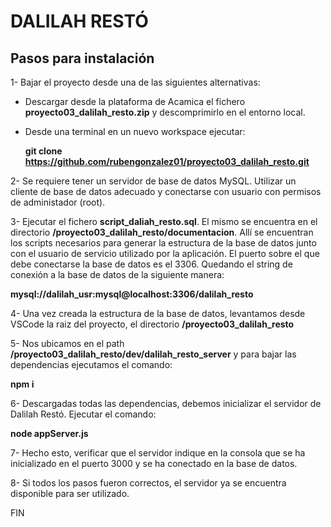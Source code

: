 # DALILAH RESTÓ

## Pasos para instalación

1- Bajar el proyecto desde una de las siguientes alternativas:
  * Descargar desde la plataforma de Acamica el fichero **proyecto03_dalilah_resto.zip** y descomprimirlo en el entorno local.
  * Desde una terminal en un nuevo workspace ejecutar:
  
      **git clone https://github.com/rubengonzalez01/proyecto03_dalilah_resto.git**
	
2- Se requiere tener un servidor de base de datos MySQL. Utilizar un cliente de base de datos adecuado y conectarse con usuario con permisos de administador (root). 

3- Ejecutar el fichero **script_daliah_resto.sql**. El mismo se encuentra en el directorio **/proyecto03_dalilah_resto/documentacion**. Allí se encuentran los scripts necesarios para generar la estructura de la base de datos junto con el usuario de servicio utilizado por la aplicación. El puerto sobre el que debe conectarse la base de datos es el 3306. Quedando el string de conexión a la base de datos de la siguiente manera:

**mysql://dalilah_usr:mysql@localhost:3306/dalilah_resto**

4- Una vez creada la estructura de la base de datos, levantamos desde VSCode la raiz del proyecto, el directorio **/proyecto03_dalilah_resto**

5- Nos ubicamos en el path **/proyecto03_dalilah_resto/dev/dalilah_resto_server** y para bajar las dependencias ejecutamos el comando:

  **npm i**

6- Descargadas todas las dependencias, debemos inicializar el servidor de Dalilah Restó. Ejecutar el comando:

**node appServer.js**

7- Hecho esto, verificar que el servidor indique en la consola que se ha inicializado en el puerto 3000 y se ha conectado en la base de datos.

8- Si todos los pasos fueron correctos, el servidor ya se encuentra disponible para ser utilizado.

FIN
